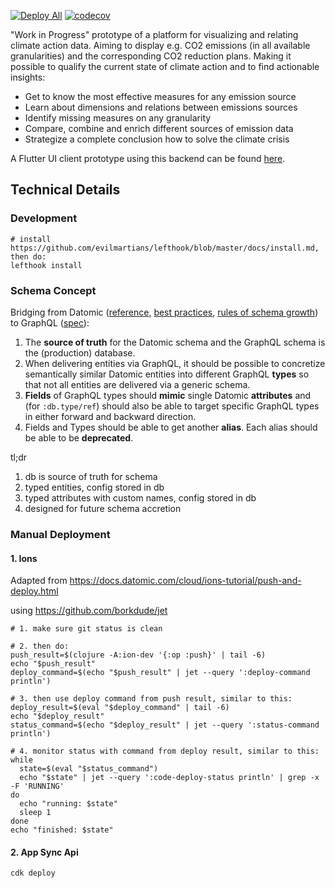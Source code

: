 [![Deploy All](https://github.com/nottmey/climate-platform-api/actions/workflows/deploy-all.yml/badge.svg?branch=main)](https://github.com/nottmey/climate-platform-api/actions/workflows/deploy-all.yml)
[![codecov](https://codecov.io/github/nottmey/climate-platform-api/branch/main/graph/badge.svg?token=E5ZVNBY3Z9)](https://codecov.io/github/nottmey/climate-platform-api)

"Work in Progress" prototype of a platform for visualizing and relating climate action data. Aiming to display e.g. 
CO2 emissions (in all available granularities) and the corresponding CO2 reduction plans. Making it possible to 
qualify the current state of climate action and to find actionable insights:

- Get to know the most effective measures for any emission source
- Learn about dimensions and relations between emissions sources
- Identify missing measures on any granularity
- Compare, combine and enrich different sources of emission data
- Strategize a complete conclusion how to solve the climate crisis

A Flutter UI client prototype using this backend can be found [here](https://github.com/nottmey/climate_platform_ui).

## Technical Details

### Development

```shell
# install https://github.com/evilmartians/lefthook/blob/master/docs/install.md, then do:
lefthook install
```

### Schema Concept

Bridging from Datomic
([reference](https://docs.datomic.com/cloud/schema/schema-reference.html),
[best practices](https://docs.datomic.com/cloud/best.html),
[rules of schema growth](https://blog.datomic.com/2017/01/the-ten-rules-of-schema-growth.html))
to GraphQL ([spec](https://spec.graphql.org/June2018/)):

1. The **source of truth** for the Datomic schema and the GraphQL schema is the (production) database.
2. When delivering entities via GraphQL, it should be possible to concretize semantically similar Datomic entities into different GraphQL **types** so that not all entities are delivered via a generic schema.
3. **Fields** of GraphQL types should **mimic** single Datomic **attributes** and (for `:db.type/ref`) should also be able to target specific GraphQL types in either forward and backward direction.
4. Fields and Types should be able to get another **alias**. Each alias should be able to be **deprecated**.

tl;dr

1. db is source of truth for schema
2. typed entities, config stored in db
3. typed attributes with custom names, config stored in db
4. designed for future schema accretion

### Manual Deployment

#### 1. Ions

Adapted from https://docs.datomic.com/cloud/ions-tutorial/push-and-deploy.html

using https://github.com/borkdude/jet

```shell
# 1. make sure git status is clean

# 2. then do:
push_result=$(clojure -A:ion-dev '{:op :push}' | tail -6)
echo "$push_result"
deploy_command=$(echo "$push_result" | jet --query ':deploy-command println')

# 3. then use deploy command from push result, similar to this:
deploy_result=$(eval "$deploy_command" | tail -6)
echo "$deploy_result"
status_command=$(echo "$deploy_result" | jet --query ':status-command println')

# 4. monitor status with command from deploy result, similar to this:
while
  state=$(eval "$status_command")
  echo "$state" | jet --query ':code-deploy-status println' | grep -x -F 'RUNNING'
do
  echo "running: $state"
  sleep 1
done
echo "finished: $state"
```

#### 2. App Sync Api

```shell
cdk deploy
```
